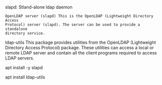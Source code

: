 
slapd:
    Stland-alone ldap daemon

    OpenLDAP server (slapd) This is the OpenLDAP (Lightweight Directory Access
    Protocol) server (slapd). The server can be used to provide a standalone
    directory service.

ldap-utils
    This package provides utilities from the OpenLDAP (Lightweight Directory
    Access Protocol) package. These utilities can access a local or remote LDAP
    server and contain all the client programs required to access LDAP servers.




apt install -y slapd

apt install ldap-utils

